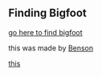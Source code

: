 ## Finding Bigfoot

[go here to find bigfoot](home.md)

this was made by [Benson](github.com/BensonL3358)

[this](map.png)